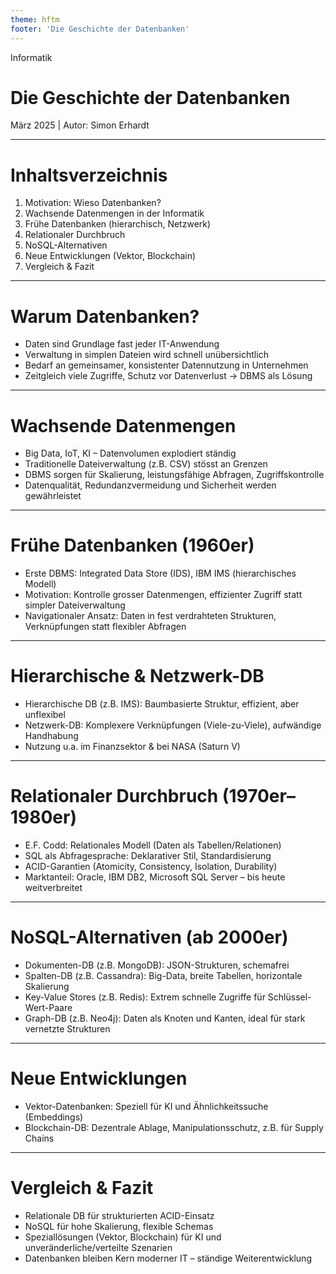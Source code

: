 ```yaml
---
theme: hftm
footer: 'Die Geschichte der Datenbanken'
---
```

<!-- _class: lead -->

<div class="header-box">
  <p class="fachbereich">Informatik</p>
  <h1>Die Geschichte der Datenbanken</h1>
  <p class="date-author">März 2025 | Autor: Simon Erhardt</p>
</div>

---
# Inhaltsverzeichnis
<!--
- Hilft den Studierenden beim Überblick
- Folgende Punkte kurz ansprechen
-->
1. Motivation: Wieso Datenbanken?  
2. Wachsende Datenmengen in der Informatik  
3. Frühe Datenbanken (hierarchisch, Netzwerk)  
4. Relationaler Durchbruch  
5. NoSQL-Alternativen  
6. Neue Entwicklungen (Vektor, Blockchain)  
7. Vergleich & Fazit  

---
# Warum Datenbanken?
<!--
- Einstieg in das Thema, erklären wieso man DB benötigt
-->
- Daten sind Grundlage fast jeder IT-Anwendung  
- Verwaltung in simplen Dateien wird schnell unübersichtlich  
- Bedarf an gemeinsamer, konsistenter Datennutzung in Unternehmen  
- Zeitgleich viele Zugriffe, Schutz vor Datenverlust -> DBMS als Lösung  

---
# Wachsende Datenmengen
<!--
- Verdeutlichen, wie gross der Bedarf ist.
-->
- Big Data, IoT, KI – Datenvolumen explodiert ständig  
- Traditionelle Dateiverwaltung (z.B. CSV) stösst an Grenzen  
- DBMS sorgen für Skalierung, leistungsfähige Abfragen, Zugriffskontrolle  
- Datenqualität, Redundanzvermeidung und Sicherheit werden gewährleistet  

---
# Frühe Datenbanken (1960er)
<!--
- Hintergrund: Pioniere wie Charles W. Bachman (IDS), IBM IMS
-->
- Erste DBMS: Integrated Data Store (IDS), IBM IMS (hierarchisches Modell)  
- Motivation: Kontrolle grosser Datenmengen, effizienter Zugriff statt simpler Dateiverwaltung  
- Navigationaler Ansatz: Daten in fest verdrahteten Strukturen, Verknüpfungen statt flexibler Abfragen  

---
# Hierarchische & Netzwerk-DB
<!--
- Vor- und Nachteile nennen, IMS als Beispiel für hierarchisches DB-Modell.
- CODASYL-Standard für Netzwerkmodell erwähnt.
-->
- Hierarchische DB (z.B. IMS): Baumbasierte Struktur, effizient, aber unflexibel  
- Netzwerk-DB: Komplexere Verknüpfungen (Viele-zu-Viele), aufwändige Handhabung  
- Nutzung u.a. im Finanzsektor & bei NASA (Saturn V)  

---
# Relationaler Durchbruch (1970er–1980er)
<!--
- Codd und sein Paper "A Relational Model of Data..."
- Vorteile: SQL, Ad-hoc-Abfragen, ACID-Transaktionen
-->
- E.F. Codd: Relationales Modell (Daten als Tabellen/Relationen)  
- SQL als Abfragesprache: Deklarativer Stil, Standardisierung  
- ACID-Garantien (Atomicity, Consistency, Isolation, Durability)  
- Marktanteil: Oracle, IBM DB2, Microsoft SQL Server – bis heute weitverbreitet  

---
# NoSQL-Alternativen (ab 2000er)
<!--
- Hauptkategorien: dokumentenorientiert, spaltenorientiert, Key-Value, Graph
- Idee: Flexibilität, Skalierung, teils Verzicht auf ACID
-->
- Dokumenten-DB (z.B. MongoDB): JSON-Strukturen, schemafrei  
- Spalten-DB (z.B. Cassandra): Big-Data, breite Tabellen, horizontale Skalierung  
- Key-Value Stores (z.B. Redis): Extrem schnelle Zugriffe für Schlüssel-Wert-Paare  
- Graph-DB (z.B. Neo4j): Daten als Knoten und Kanten, ideal für stark vernetzte Strukturen  

---
# Neue Entwicklungen
<!--
- Vektor- und Blockchain-DB
- Relevanz für KI und dezentrale Szenarien
-->
- Vektor-Datenbanken: Speziell für KI und Ähnlichkeitssuche (Embeddings)  
- Blockchain-DB: Dezentrale Ablage, Manipulationsschutz, z.B. für Supply Chains  

---
# Vergleich & Fazit
<!--
- Kurzer Blick auf Einsatzfelder, Ausblick
-->
- Relationale DB für strukturierten ACID-Einsatz  
- NoSQL für hohe Skalierung, flexible Schemas  
- Speziallösungen (Vektor, Blockchain) für KI und unveränderliche/verteilte Szenarien  
- Datenbanken bleiben Kern moderner IT – ständige Weiterentwicklung
